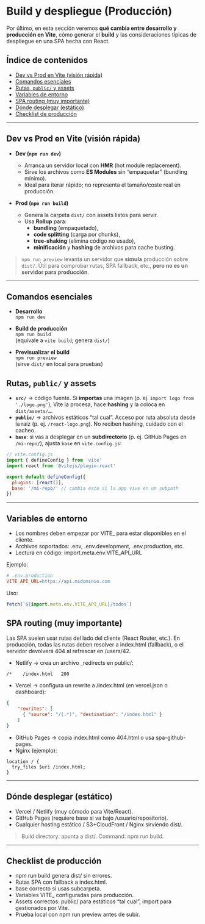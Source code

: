 
# Build y despliegue (Producción)

Por último, en esta sección veremos **qué cambia entre desarrollo y producción en Vite**, cómo generar el **build** y las consideraciones típicas de despliegue en una SPA hecha con React.

## Índice de contenidos
- [Dev vs Prod en Vite (visión rápida)](#dev-vs-prod-en-vite-visión-rápida)
- [Comandos esenciales](#comandos-esenciales)
- [Rutas, `public/` y assets](#rutas-public-y-assets)
- [Variables de entorno](#variables-de-entorno)
- [SPA routing (muy importante)](#spa-routing-muy-importante)
- [Dónde desplegar (estático)](#dónde-desplegar-estático)
- [Checklist de producción](#checklist-de-producción)

---

## Dev vs Prod en Vite (visión rápida)

- **Dev (`npm run dev`)**
  - Arranca un servidor local con **HMR** (hot module replacement).
  - Sirve los archivos como **ES Modules** sin “empaquetar” (bundling mínimo).
  - Ideal para iterar rápido; no representa el tamaño/coste real en producción.

- **Prod (`npm run build`)**
  - Genera la carpeta `dist/` con assets listos para servir.
  - Usa **Rollup** para:
    - **bundling** (empaquetado),
    - **code splitting** (carga por chunks),
    - **tree-shaking** (elimina código no usado),
    - **minificación** y **hashing** de archivos para cache busting.

> `npm run preview` levanta un servidor que **simula** producción sobre `dist/`. Útil para comprobar rutas, SPA fallback, etc., **pero no es un servidor para producción**.

---

## Comandos esenciales

- **Desarrollo**  
  `npm run dev`

- **Build de producción**  
  `npm run build`  
  (equivale a `vite build`; genera `dist/`)

- **Previsualizar el build**  
  `npm run preview`  
  (sirve `dist/` en local para pruebas)

## Rutas, `public/` y assets

- **`src/`** → código fuente. Si **importas** una imagen (p. ej. `import logo from './logo.png'`), Vite la procesa, hace **hashing** y la coloca en `dist/assets/…`.
- **`public/`** → archivos estáticos “tal cual”. Acceso por ruta absoluta desde la raíz (p. ej. `/react-logo.png`). No reciben hashing, cuidado con el cacheo.
- **`base`**: si vas a desplegar en un **subdirectorio** (p. ej. GitHub Pages en `/mi-repo/`), ajusta `base` en `vite.config.js`:

```js
// vite.config.js
import { defineConfig } from 'vite'
import react from '@vitejs/plugin-react'

export default defineConfig({
  plugins: [react()],
  base: '/mi-repo/' // cambia esto si la app vive en un subpath
})
```

---

## Variables de entorno

- Los nombres deben empezar por VITE_ para estar disponibles en el cliente.
- Archivos soportados: .env, .env.development, .env.production, etc.
- Lectura en código: import.meta.env.VITE_API_URL

Ejemplo:
```ini
# .env.production
VITE_API_URL=https://api.midominio.com
```

Uso:
```js
fetch(`${import.meta.env.VITE_API_URL}/todos`)
```

## SPA routing (muy importante)

Las SPA suelen usar rutas del lado del cliente (React Router, etc.). En producción, todas las rutas deben resolver a index.html (fallback), o el servidor devolverá 404 al refrescar en /users/42.

- Netlify → crea un archivo _redirects en public/:
```bash
/*    /index.html   200
```
- Vercel → configura un rewrite a /index.html (en vercel.json o dashboard):
```json
{
    "rewrites": [
      { "source": "/(.*)", "destination": "/index.html" }
    ]
}
```
- GitHub Pages → copia index.html como 404.html o usa spa-github-pages.
- Nginx (ejemplo):

```nginx
location / {
  try_files $uri /index.html;
}
```

---

## Dónde desplegar (estático)

- Vercel / Netlify (muy cómodo para Vite/React).
- GitHub Pages (requiere base si va bajo /usuario/repositorio).
- Cualquier hosting estático / S3+CloudFront / Nginx sirviendo dist/.

>Build directory: apunta a dist/.
>Command: npm run build.

---

## Checklist de producción
- npm run build genera dist/ sin errores.
- Rutas SPA con fallback a index.html.
- base correcto si usas subcarpeta.
- Variables VITE_ configuradas para producción.
- Assets correctos: public/ para estáticos “tal cual”, import para gestionados por Vite.
- Prueba local con npm run preview antes de subir.
